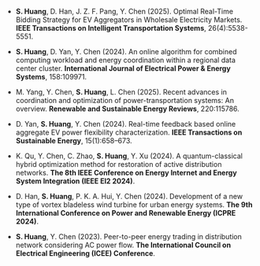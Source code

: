 - <strong>S. Huang</strong>, D. Han, J. Z. F. Pang, Y. Chen (2025). Optimal Real-Time Bidding Strategy for EV Aggregators in Wholesale Electricity Markets. <strong>IEEE Transactions on Intelligent Transportation Systems</strong>, 26(4):5538-5551.

- <strong>S. Huang</strong>, D. Yan, Y. Chen (2024). An online algorithm for combined computing workload and energy coordination within a regional data center cluster. <strong>International Journal of Electrical Power & Energy Systems</strong>, 158:109971.

- M. Yang, Y. Chen, <strong>S. Huang</strong>, L. Chen (2025). Recent advances in coordination and optimization of power-transportation systems: An overview. <strong>Renewable and Sustainable Energy Reviews</strong>, 220:115786.

- D. Yan, <strong>S. Huang</strong>, Y. Chen (2024). Real-time feedback based online aggregate EV power flexibility characterization. <strong>IEEE Transactions on Sustainable Energy</strong>, 15(1):658–673.

- K. Qu, Y. Chen, C. Zhao, <strong>S. Huang</strong>, Y. Xu (2024). A quantum-classical hybrid optimization method for restoration of active distribution networks. <strong>The 8th IEEE Conference on Energy Internet and Energy System Integration (IEEE EI2 2024)</strong>.

- D. Han, <strong>S. Huang</strong>, P. K. A. Hui, Y. Chen (2024). Development of a new type of vortex bladeless wind turbine for urban energy systems. <strong>The 9th International Conference on Power and Renewable Energy (ICPRE 2024)</strong>.

- <strong>S. Huang</strong>, Y. Chen (2023). Peer-to-peer energy trading in distribution network considering AC power flow. <strong>The International Council on Electrical Engineering (ICEE) Conference</strong>.
